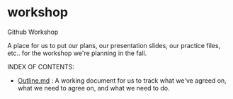 workshop
========

Github Workshop

A place for us to put our plans, our presentation slides, our practice files, etc.. for the workshop we're planning in the fall.

INDEX OF CONTENTS:

- [Outline.md](https://github.com/amandafaig/workshop/blob/master/outline.md) : A working document for us to track what we've agreed on, what we need to agree on, and what we need to do.
